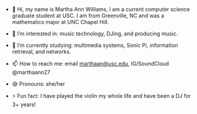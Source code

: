 - 👋 Hi, my name is Martha Ann Williams, I am a current computer science graduate student at USC.
I am from Greenville, NC and was a mathematics major at UNC Chapel Hill. 

- 👀 I’m interested in: music technology, DJing, and producing music. 

- 🌱 I’m currently studying: multimedia systems, Sonic Pi, information retrieval, and networks.

- 📫 How to reach me: email marthaan@usc.edu, IG/SoundCloud @marthaann27

- 😄 Pronouns: she/her

- ⚡ Fun fact: I have played the violin my whole life and have been a DJ for 3+ years! 

<!---
marthaan/marthaan is a ✨ special ✨ repository because its `README.md` (this file) appears on your GitHub profile.
You can click the Preview link to take a look at your changes.
--->
